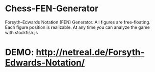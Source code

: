 # Chess-FEN-Generator
Forsyth–Edwards Notation (FEN) Generator. All figures are free-floating. Each figure position is realizable. At any time you can analyze the game with stockfish.js   

# DEMO: http://netreal.de/Forsyth-Edwards-Notation/
